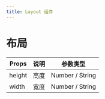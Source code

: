 ```yaml
---
title: Layout 组件
---
```


# 布局
<ClientOnly>
<layout-demo></layout-demo>
</ClientOnly>

| Props | 说明 | 参数类型 |
| -- | ---- | ---- |
| height | 高度 | Number / String |
| width | 宽度 | Number / String |